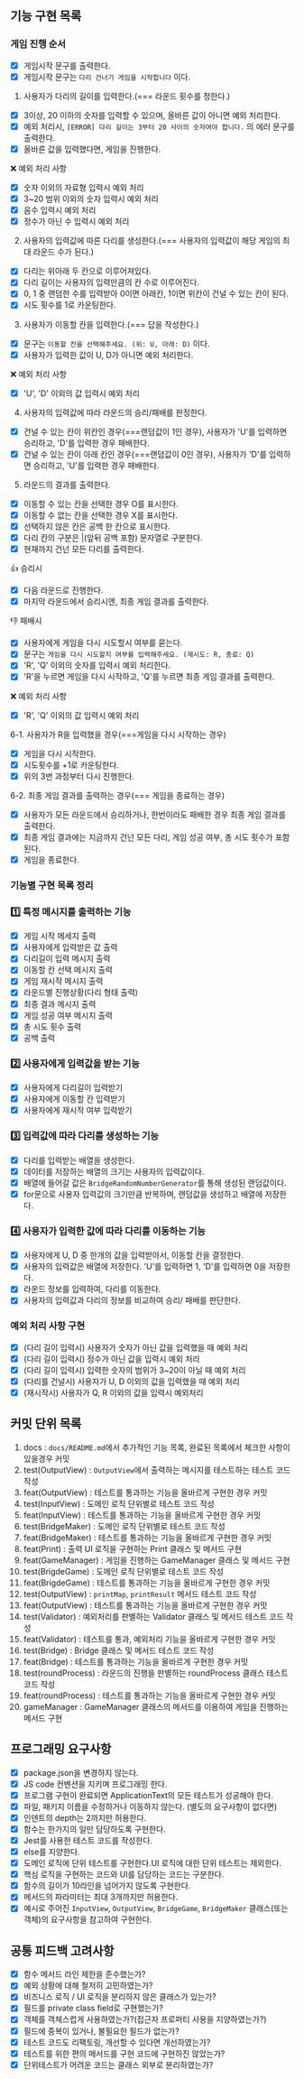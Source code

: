 ## 기능 구현 목록

### 게임 진행 순서
- [x] 게임시작 문구를 출력한다.
- [x] 게임시작 문구는 `다리 건너기 게임을 시작합니다` 이다.

1. 사용자가 다리의 길이를 입력한다.(=== 라운드 횟수를 정한다.)
- [x] 3이상, 20 이하의 숫자를 입력할 수 있으며, 올바른 값이 아니면 예외 처리한다.
- [x] 예외 처리시, `[ERROR] 다리 길이는 3부터 20 사이의 숫자여야 합니다.` 의 에러 문구를 출력한다. 
- [x] 올바른 값을 입력했다면, 게임을 진행한다.

❌ 예외 처리 사항
- [x] 숫자 이외의 자료형 입력시 예외 처리
- [x] 3~20 범위 이외의 숫자 입력시 예외 처리
- [x] 음수 입력시 예외 처리
- [x] 정수가 아닌 수 입력시 예외 처리

2. 사용자의 입력값에 따른 다리를 생성한다.(=== 사용자의 입력값이 해당 게임의 최대 라운드 수가 된다.)

- [x] 다리는 위아래 두 칸으로 이루어져있다.
- [x] 다리 길이는 사용자의 입력만큼의 칸 수로 이루어진다.
- [x] 0, 1 중 랜덤한 수를 입력받아 0이면 아래칸, 1이면 위칸이 건널 수 있는 칸이 된다.
- [x] 시도 횟수를 1로 카운팅한다.

3. 사용자가 이동할 칸을 입력한다.(=== 답을 작성한다.)
- [x] 문구는 `이동할 칸을 선택해주세요. (위: U, 아래: D)` 이다.
- [x] 사용자가 입력한 값이 U, D가 아니면 예외 처리한다.

❌ 예외 처리 사항
- [x] 'U', 'D' 이외의 값 입력시 예외 처리

4. 사용자의 입력값에 따라 라운드의 승리/패배를 판정한다.
   
- [x] 건널 수 있는 칸이 위칸인 경우(===랜덤값이 1인 경우), 사용자가 'U'를 입력하면 승리하고, 'D'를 입력한 경우 패배한다.
- [x] 건널 수 있는 칸이 아래 칸인 경우(===랜덤값이 0인 경우), 사용자가 'D'를 입력하면 승리하고, 'U'를 입력한 경우 패배한다.

5. 라운드의 결과를 출력한다.
- [x] 이동할 수 있는 칸을 선택한 경우 O를 표시한다.
- [x] 이동할 수 없는 칸을 선택한 경우 X를 표시한다.
- [x] 선택하지 않은 칸은 공백 한 칸으로 표시한다.
- [x] 다리 칸의 구분은 |(앞뒤 공백 포함) 문자열로 구분한다.
- [x] 현재까지 건넌 모든 다리를 출력한다. 

👍 승리시
- [x] 다음 라운드로 진행한다.
- [x] 마지막 라운드에서 승리시엔, 최종 게임 결과를 출력한다.

👎 패배시
- [x] 사용자에게 게임을 다시 시도할시 여부를 묻는다.
- [x] 문구는 `게임을 다시 시도할지 여부를 입력해주세요. (재시도: R, 종료: Q)`
- [x] 'R', 'Q' 이외의 숫자를 입력시 예외 처리한다.
- [x] 'R'을 누르면 게임을 다시 시작하고, 'Q'를 누르면 최종 게임 결과를 출력한다.

❌ 예외 처리 사항
- [x] 'R', 'Q' 이외의 값 입력시 예외 처리

6-1. 사용자가 R을 입력했을 경우(===게임을 다시 시작하는 경우)
- [x] 게임을 다시 시작한다.
- [x] 시도횟수를 +1로 카운팅한다.
- [x] 위의 3번 과정부터 다시 진행한다. 

6-2. 최종 게임 결과를 출력하는 경우(=== 게임을 종료하는 경우)
- [x] 사용자가 모든 라운드에서 승리하거나, 한번이라도 패배한 경우 최종 게임 결과를 출력한다.
- [x] 최종 게임 결과에는 지금까지 건넌 모든 다리, 게임 성공 여부, 총 시도 횟수가 포함된다.
- [x] 게임을 종료한다.

### 기능별 구현 목록 정리

### 1️⃣ 특정 메시지를 출력하는 기능
- [x] 게임 시작 메세지 출력
- [x] 사용자에게 입력받은 값 출력
- [x] 다리길이 입력 메시지 출력
- [x] 이동할 칸 선택 메시지 출력
- [x] 게임 재시작 메시지 출력
- [x] 라운드별 진행상황(다리 형태 출력)
- [x] 최종 결과 메시지 출력
- [x] 게임 성공 여부 메시지 출력
- [x] 총 시도 횟수 출력
- [x] 공백 출력

 ### 2️⃣ 사용자에게 입력값을 받는 기능
 - [x] 사용자에게 다리길이 입력받기
 - [x] 사용자에게 이동할 칸 입력받기
 - [x] 사용자에게 재시작 여부 입력받기
 
 ### 3️⃣ 입력값에 따라 다리를 생성하는 기능
 - [x] 다리를 입력받는 배열을 생성한다.
 - [x] 데이터를 저장하는 배열의 크기는 사용자의 입력값이다.
 - [x] 배열에 들어갈 값은 `BridgeRandomNumberGenerator`를 통해 생성된 랜덤값이다.
 - [x] for문으로 사용자 입력값의 크기만큼 반복하며, 랜덤값을 생성하고 배열에 저장한다.

### 4️⃣ 사용자가 입력한 값에 따라 다리를 이동하는 기능
- [x] 사용자에게 U, D 중 한개의 값을 입력받아서, 이동할 칸을 결정한다.
- [x] 사용자의 입력값은 배열에 저장한다. 'U'를 입력하면 1, 'D'를 입력하면 0을 저장한다.
- [x] 라운드 정보를 입력하여, 다리를 이동한다. 
- [x] 사용자의 입력값과 다리의 정보를 비교하여 승리/ 패배를 판단한다.

### 예외 처리 사항 구현

- [x] (다리 길이 입력시) 사용자가 숫자가 아닌 값을 입력했을 때 예외 처리
- [x] (다리 길이 입력시) 정수가 아닌 값을 입력시 예외 처리
- [x] (다리 길이 입력시) 입력한 숫자의 범위가 3~20이 아닐 때 예외 처리
- [x] (다리를 건널시) 사용자가 U, D 이외의 값을 입력했을 때 예외 처리
- [x] (재시작시) 사용자가 Q, R 이외의 값을 입력시 예외처리

## 커밋 단위 목록
<!-- - **Git의 커밋 단위는 앞 단계에서 `docs/README.md`에 정리한 기능 목록 단위**로 추가한다. -->

1. docs : `docs/README.md`에서 추가적인 기능 목록, 완료된 목록에서 체크한 사항이 있을경우 커밋
2. test(OutputView) : `OutputView`에서 출력하는 메시지를 테스트하는 테스트 코드 작성
3. feat(OutputView) : 테스트를 통과하는 기능을 올바르게 구현한 경우 커밋
4. test(InputView) : 도메인 로직 단위별로 테스트 코드 작성
5. feat(InputView) : 테스트를 통과하는 기능을 올바르게 구현한 경우 커밋
6. test(BridgeMaker) : 도메인 로직 단위별로 테스트 코드 작성
7. feat(BridgeMaker) : 테스트를 통과하는 기능을 올바르게 구현한 경우 커밋
8. feat(Print) : 출력 UI 로직을 구현하는 Print 클래스 및 메서드 구현
9. feat(GameManager) : 게임을 진행하는 GameManager 클래스 및 메서드 구현
10. test(BrigdeGame) : 도메인 로직 단위별로 테스트 코드 작성
11. feat(BrigdeGame) : 테스트를 통과하는 기능을 올바르게 구현한 경우 커밋
12. test(OutputView) : `printMap`, `printResult` 메서드 테스트 코드 작성
13. feat(OutputView) : 테스트를 통과하는 기능을 올바르게 구현한 경우 커밋
14. test(Validator) : 예외처리를 판별하는 Validator 클래스 및 메서드 테스트 코드 작성
15. feat(Validator) : 테스트를 통과, 예외처리 기능을 올바르게 구현한 경우 커밋
16. test(Bridge) : Bridge 클래스 및 메서드 테스트 코드 작성
17. feat(Bridge) : 테스트를 통과하는 기능을 올바르게 구현한 경우 커밋
18. test(roundProcess) : 라운드의 진행을 판별하는 roundProcess 클래스 테스트 코드 작성
19. feat(roundProcess) : 테스트를 통과하는 기능을 올바르게 구현한 경우 커밋
20. gameManager : GameManager 클래스의 메서드를 이용하여 게임을 진행하는 메서드 구현
## 프로그래밍 요구사항

- [x] package.json을 변경하지 않는다. 
- [x] JS code 컨벤션을 지키며 프로그래밍 한다.
- [x] 프로그램 구현이 완료되면 ApplicationText의 모든 테스트가 성공해야 한다.
- [x] 파일, 패키지 이름을 수정하거나 이동하지 않는다. (별도의 요구사항이 없다면)
- [x] 인덴트의 depth는 2까지만 허용한다.
- [x] 함수는 한가지의 일만 담당하도록 구현한다.
- [x] Jest를 사용한 테스트 코드를 작성한다.
- [x] else를 지양한다.
- [x] 도메인 로직에 단위 테스트를 구현한다.UI 로직에 대한 단위 테스트는 제외한다.
- [x] 핵심 로직을 구현하는 코드와 UI를 담당하는 코드는 구분한다.
- [x] 함수의 길이가 10라인을 넘어가지 않도록 구현한다.
- [x] 메서드의 파라미터는 최대 3개까지만 허용한다.
- [x] 예시로 주어진 `InputView`, `OutputView`, `BridgeGame`, `BridgeMaker` 클래스(또는 객체)의 요구사항을 참고하여 구현한다.
## 공통 피드백 고려사항

- [x] 함수 메서드 라인 제한을 준수했는가?
- [x] 예외 상황에 대해 철저히 고민하였는가?
- [x] 비즈니스 로직 / UI 로직을 분리하지 않은 클래스가 있는가?
- [x] 필드를 private class field로 구현했는가? 
- [x] 객체를 객체스럽게 사용하였는가?(접근자 프로퍼티 사용을 지양하였는가?)
- [x] 필드에 중복이 있거나, 불필요한 필드가 없는가?
- [x] 테스트 코드도 리팩토링, 개선할 수 있다면 개선하였는가?
- [x] 테스트를 위한 편의 메서드를 구현 코드에 구현하진 않았는가?
- [x] 단위테스트가 어려운 코드는 클래스 외부로 분리하였는가?
